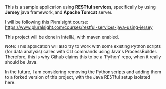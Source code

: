 This is a sample application using **RESTful services**, specifically
by using **Jersey** java framework, and **Apache Tomcat** server.

I will be following this Pluralsight course:
https://www.pluralsight.com/courses/restful-services-java-using-jersey

This project will be done in IntelliJ, with maven enabled.

Note: This application will also try to work with some existing Python
scripts (for data analysis) called with CLI commands using Java's ProcessBuilder.
Therefore, this is why Github claims this to be a 'Python' repo, when it really should be Java.

In the future, I am considering removing the Python scripts and adding them to a forked
version of this project, with the Java RESTful setup isolated here.